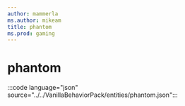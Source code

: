 ```yaml
---
author: mammerla
ms.author: mikeam
title: phantom
ms.prod: gaming
---
```


# phantom

:::code language="json" source="../../VanillaBehaviorPack/entities/phantom.json":::
